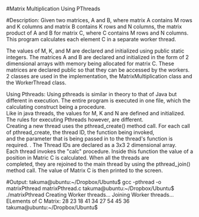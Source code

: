 #Matrix Multiplication Using PThreads


#Description:
Given two matrices, A and B, where matrix A contains M rows and K columns and matrix B contains K rows and N columns, the matrix product of A and B for matrix C,
where C contains M rows and N columns. This program calculates each element C in a separate worker thread.

The values of M, K, and M are declared and initialized using public static integers. The matrices A and B are declared and initialized in the form 
of 2 dimensional arrays with memory being allocated for matrix C. 
These matrices are declared public so that they can be accessed by the workers. 2 classes are used in the implementation, 
the MatrixMultiplication class and the WorkerThread class. 

Using Pthreads:
Using pthreads is similar in theory to that of Java but different in execution. 
The entire program is executed in one file, which the calculating construct being a procedure.  
Like in java threads, the values for M, K and N are defined and initialized. The rules for executing Pthreads however, are different.  
Creating a new thread uses the pthread_create() method call. For each call of pthread_create, the thread ID, the function being invoked,  
and the parameter that is being passed in to the thread's function is required. . The Thread IDs are declared as a 3x3 2 dimensional array.  
Each thread invokes the "calc" procedure. Inside this function the value of a position in Matric C is calculated. When all the threads are  
completed, they are rejoined to the main thread by using the pthread_join() method call. The value of Matrix C is then printed to the screen.



#Output:
	takuma@ubuntu:~/Dropbox/Ubuntu$ gcc -pthread -o matrixPthread matrixPthread.c
	takuma@ubuntu:~/Dropbox/Ubuntu$ ./matrixPthread
	Creating Worker threads...
	Joining Worker threads...
	ELements of C Matrix:
	28 23 18 
	41 34 27 
	54 45 36 
	takuma@ubuntu:~/Dropbox/Ubuntu$ 


